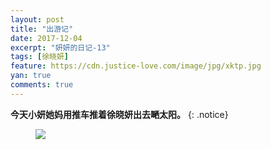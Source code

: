```yaml
---
layout: post
title: "出游记"
date: 2017-12-04
excerpt: "妍妍的日记-13"
tags: [徐晓妍]
feature: https://cdn.justice-love.com/image/jpg/xktp.jpg
yan: true
comments: true
---
```


**今天小妍她妈用推车推着徐晓妍出去嗮太阳。**
{: .notice}
<figure>
    <a href="{{ site.staticUrl }}/yanyan/image/chuyouji.jpg"><img src="{{ site.staticUrl }}/yanyan/image/chuyouji.jpg" /></a>
</figure>
